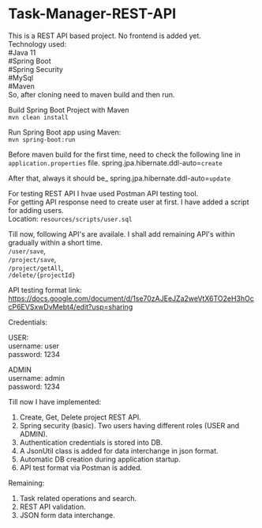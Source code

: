 # Task-Manager-REST-API  

This is a REST API based project. No frontend is added yet.   
Technology used:   
#Java 11  
#Spring Boot  
#Spring Security  
#MySql     
#Maven  
So, after cloning need to maven build and then run.  

Build Spring Boot Project with Maven  
`mvn clean install`
 
Run Spring Boot app using Maven:  
`mvn spring-boot:run`

Before maven build for the first time, need to check the following line in `application.properties` file.
spring.jpa.hibernate.ddl-auto=`create`

After that, always it should be_
spring.jpa.hibernate.ddl-auto=`update`

For testing REST API I hvae used Postman API testing tool.   
For getting API response need to create user at first. I have added a script for adding users.   
Location: `resources/scripts/user.sql`   

Till now, following API's are availale. I shall add remaining API's within gradually within a short time.    
`/user/save`,  
`/project/save`,  
`/project/getAll`,  
`/delete/{projectId}`  

API testing format link:  
https://docs.google.com/document/d/1se70zAJEeJZa2weVtX6TO2eH3hOccP6EVSxwDvMebt4/edit?usp=sharing   

Credentials:  

USER:  
username: user  
password: 1234  

ADMIN  
username: admin  
password: 1234  

Till now I have implemented:   
1. Create, Get, Delete project REST API.  
2. Spring security (basic). Two users having different roles (USER and ADMIN).    
3. Authentication credentials is stored into DB.
4. A JsonUtil class is added for data interchange in json format.
5. Automatic DB creation during application startup.
6. API test format via Postman is added.
 
Remaining:  
1. Task related operations and search.  
2. REST API validation.  
3. JSON form data interchange.

